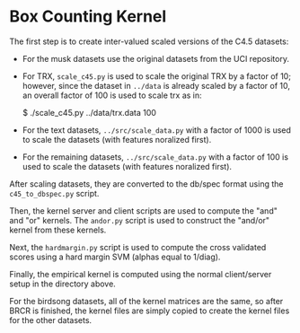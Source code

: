 Box Counting Kernel
===================

The first step is to create inter-valued scaled versions of the C4.5 datasets:

 - For the musk datasets use the original datasets from the UCI repository.
 - For TRX, `scale_c45.py` is used to scale the original TRX by a factor of 10;
   however, since the dataset in `../data` is already scaled by a factor of 10,
   an overall factor of 100 is used to scale trx as in:

    $ ./scale_c45.py ../data/trx.data 100

  - For the text datasets, `../src/scale_data.py` with a factor of 1000 is
    used to scale the datasets (with features noralized first).
  - For the remaining datasets, `../src/scale_data.py` with a factor of 100 is
    used to scale the datasets (with features noralized first).

After scaling datasets, they are converted to the db/spec format using the
`c45_to_dbspec.py` script.

Then, the kernel server and client scripts are used to compute the "and" and
"or" kernels. The `andor.py` script is used to construct the "and/or" kernel
from these kernels.

Next, the `hardmargin.py` script is used to compute the cross validated scores
using a hard margin SVM (alphas equal to 1/diag).

Finally, the empirical kernel is computed using the normal client/server setup
in the directory above.

For the birdsong datasets, all of the kernel matrices are the same, so after
BRCR is finished, the kernel files are simply copied to create the kernel files
for the other datasets.
